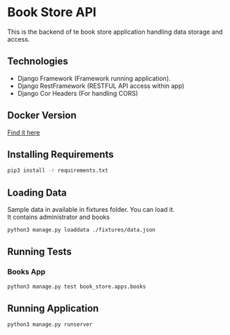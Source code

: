 # Book Store API

This is the backend of te book store application handling data storage and access.

## Technologies

- Django Framework (Framework running application).
- Django RestFramework (RESTFUL API access within app)
- Django Cor Headers (For handling CORS)

## Docker Version
[Find it here](https://hub.docker.com/r/charlitrix/book-store-api)

## Installing Requirements

```sh
pip3 install -r requirements.txt
```

## Loading Data

Sample data in available in fixtures folder. You can load it.  
It contains administrator and books

```sh
python3 manage.py loaddata ./fixtures/data.json
```

## Running Tests

### Books App

```sh
python3 manage.py test book_store.apps.books
```

## Running Application

```sh
python3 manage.py runserver
```
